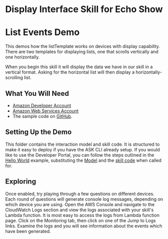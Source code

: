 # Display Interface Skill for Echo Show

# List Events Demo
This demos how the listTemplate works on devices with display capability. There are two templates for displaying lists, one that scrolls vertically and one horizontally.  

When you begin this skill it will display the data we have in our skill in a vertical format. Asking for the horizontal list will then display a horizontally-scrolling list.

## What You Will Need
*  [Amazon Developer Account](http://developer.amazon.com/alexa)
*  [Amazon Web Services Account](http://aws.amazon.com/)
*  The sample code on [GitHub](https://github.com/alexa/alexa-cookbook/tree/master/feature-demos/skill-demo-display-directive/listTemplate/).

## Setting Up the Demo
This folder contains the interaction model and skill code.  It is structured to make it easy to deploy if you have the ASK CLI already setup.  If you would like to use the Developer Portal, you can follow the steps outlined in the [Hello World](https://github.com/alexa/skill-sample-nodejs-hello-world) example, substituting the [Model](./models/en-US.json) and the [skill code](./lambda/custom/index.js) when called for.

## Exploring

Once enabled, try playing through a few questions on different devices. Each round of questions will generate console log messages, depending on which device you are using. Open the AWS Console and navigate to the CloudWatch Logs section and view the logs associated with your skill's Lambda function. It is most easy to access the logs from Lambda function page. Click on the Monitoring tab, then click on one of the Jump to Logs links. Examine the logs and you will see information about the events which have been generated.
